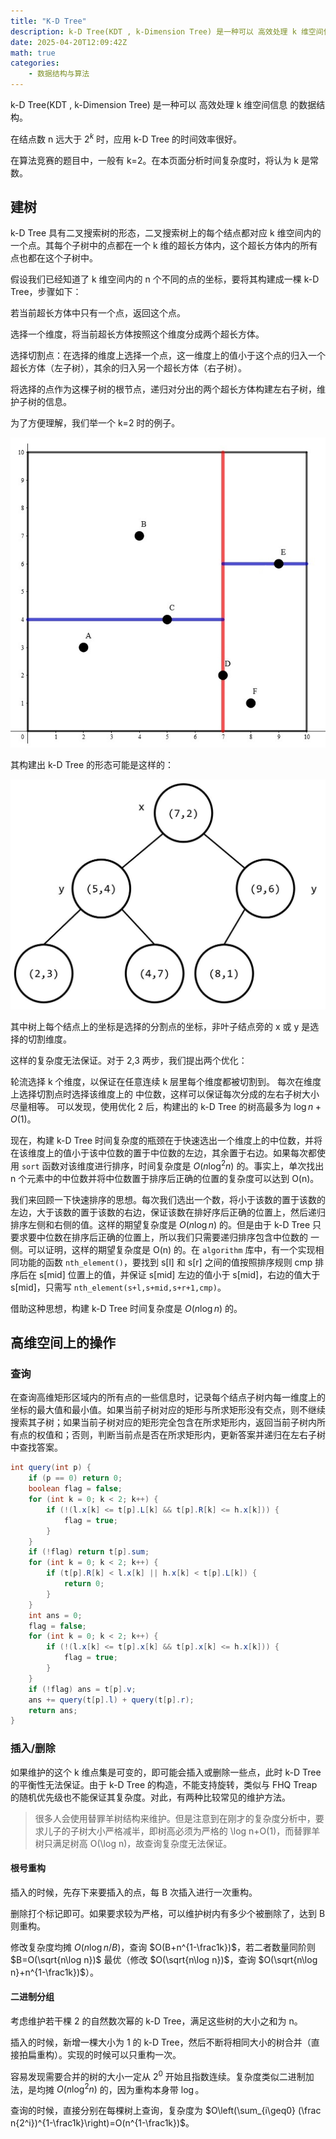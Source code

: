 ```yaml
---
title: "K-D Tree"
description: k-D Tree(KDT , k-Dimension Tree) 是一种可以 高效处理 k 维空间信息 的数据结构。
date: 2025-04-20T12:09:42Z
math: true
categories:
    - 数据结构与算法
---
```


k-D Tree(KDT , k-Dimension Tree) 是一种可以 高效处理 k 维空间信息 的数据结构。

在结点数 n 远大于 $2^k$ 时，应用 k-D Tree 的时间效率很好。

在算法竞赛的题目中，一般有 k=2。在本页面分析时间复杂度时，将认为 k 是常数。

## 建树

k-D Tree 具有二叉搜索树的形态，二叉搜索树上的每个结点都对应 k 维空间内的一个点。其每个子树中的点都在一个 k 维的超长方体内，这个超长方体内的所有点也都在这个子树中。

假设我们已经知道了 k 维空间内的 n 个不同的点的坐标，要将其构建成一棵 k-D Tree，步骤如下：

若当前超长方体中只有一个点，返回这个点。

选择一个维度，将当前超长方体按照这个维度分成两个超长方体。

选择切割点：在选择的维度上选择一个点，这一维度上的值小于这个点的归入一个超长方体（左子树），其余的归入另一个超长方体（右子树）。

将选择的点作为这棵子树的根节点，递归对分出的两个超长方体构建左右子树，维护子树的信息。

为了方便理解，我们举一个 k=2 时的例子。

![](kdt1.jpg)

其构建出 k-D Tree 的形态可能是这样的：

![](kdt2.jpg)

其中树上每个结点上的坐标是选择的分割点的坐标，非叶子结点旁的 x 或 y 是选择的切割维度。

这样的复杂度无法保证。对于 2,3 两步，我们提出两个优化：

轮流选择 k 个维度，以保证在任意连续 k 层里每个维度都被切割到。
每次在维度上选择切割点时选择该维度上的 中位数，这样可以保证每次分成的左右子树大小尽量相等。
可以发现，使用优化 2 后，构建出的 k-D Tree 的树高最多为 $\log n+O(1)$。

现在，构建 k-D Tree 时间复杂度的瓶颈在于快速选出一个维度上的中位数，并将在该维度上的值小于该中位数的置于中位数的左边，其余置于右边。如果每次都使用 `sort` 函数对该维度进行排序，时间复杂度是 $O(n\log^2 n)$ 的。事实上，单次找出 n 个元素中的中位数并将中位数置于排序后正确的位置的复杂度可以达到 O(n)。

我们来回顾一下快速排序的思想。每次我们选出一个数，将小于该数的置于该数的左边，大于该数的置于该数的右边，保证该数在排好序后正确的位置上，然后递归排序左侧和右侧的值。这样的期望复杂度是 $O(n\log n)$ 的。但是由于 k-D Tree 只要求要中位数在排序后正确的位置上，所以我们只需要递归排序包含中位数的 一侧。可以证明，这样的期望复杂度是 O(n) 的。在 `algorithm` 库中，有一个实现相同功能的函数 `nth_element()`，要找到 s[l] 和 s[r] 之间的值按照排序规则 cmp 排序后在 s[mid] 位置上的值，并保证 s[mid] 左边的值小于 s[mid]，右边的值大于 s[mid]，只需写 `nth_element(s+l,s+mid,s+r+1,cmp)`。

借助这种思想，构建 k-D Tree 时间复杂度是 $O(n\log n)$ 的。

## 高维空间上的操作

### 查询

在查询高维矩形区域内的所有点的一些信息时，记录每个结点子树内每一维度上的坐标的最大值和最小值。如果当前子树对应的矩形与所求矩形没有交点，则不继续搜索其子树；如果当前子树对应的矩形完全包含在所求矩形内，返回当前子树内所有点的权值和；否则，判断当前点是否在所求矩形内，更新答案并递归在左右子树中查找答案。

``` java
int query(int p) {
    if (p == 0) return 0;
    boolean flag = false;
    for (int k = 0; k < 2; k++) {
        if (!(l.x[k] <= t[p].L[k] && t[p].R[k] <= h.x[k])) {
            flag = true;
        }
    }
    if (!flag) return t[p].sum;
    for (int k = 0; k < 2; k++) {
        if (t[p].R[k] < l.x[k] || h.x[k] < t[p].L[k]) {
            return 0;
        }
    }
    int ans = 0;
    flag = false;
    for (int k = 0; k < 2; k++) {
        if (!(l.x[k] <= t[p].x[k] && t[p].x[k] <= h.x[k])) {
            flag = true;
        }
    }
    if (!flag) ans = t[p].v;
    ans += query(t[p].l) + query(t[p].r);
    return ans;
}

```

### 插入/删除

如果维护的这个 k 维点集是可变的，即可能会插入或删除一些点，此时 k-D Tree 的平衡性无法保证。由于 k-D Tree 的构造，不能支持旋转，类似与 FHQ Treap 的随机优先级也不能保证其复杂度。对此，有两种比较常见的维护方法。

> 很多人会使用替罪羊树结构来维护。但是注意到在刚才的复杂度分析中，要求儿子的子树大小严格减半，即树高必须为严格的 \log n+O(1)，而替罪羊树只满足树高 O(\log n)，故查询复杂度无法保证。

#### 根号重构

插入的时候，先存下来要插入的点，每 B 次插入进行一次重构。

删除打个标记即可。如果要求较为严格，可以维护树内有多少个被删除了，达到 B 则重构。

修改复杂度均摊 $O(n\log n/B)$，查询 $O(B+n^{1-\frac1k})$，若二者数量同阶则 $B=O(\sqrt{n\log n})$ 最优（修改 $O(\sqrt{n\log n})$，查询 
$O(\sqrt{n\log n}+n^{1-\frac1k})$）。

#### 二进制分组

考虑维护若干棵 2 的自然数次幂的 k-D Tree，满足这些树的大小之和为 n。

插入的时候，新增一棵大小为 1 的 k-D Tree，然后不断将相同大小的树合并（直接拍扁重构）。实现的时候可以只重构一次。

容易发现需要合并的树的大小一定从 $2^0$ 开始且指数连续。复杂度类似二进制加法，是均摊 $O(n\log^2 n)$ 的，因为重构本身带 $\log$。

查询的时候，直接分别在每棵树上查询，复杂度为
$O\left(\sum_{i\geq0} (\frac n{2^i})^{1-\frac1k}\right)=O(n^{1-\frac1k})$。
